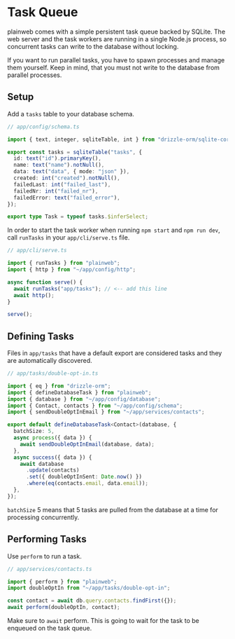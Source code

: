 # Task Queue

plainweb comes with a simple persistent task queue backed by SQLite. The web server and the task workers are running in a single Node.js process, so concurrent tasks can write to the database without locking.

If you want to run parallel tasks, you have to spawn processes and manage them yourself. Keep in mind, that you must not write to the database from parallel processes.

## Setup

Add a `tasks` table to your database schema.

```typescript
// app/config/schema.ts

import { text, integer, sqliteTable, int } from "drizzle-orm/sqlite-core";

export const tasks = sqliteTable("tasks", {
  id: text("id").primaryKey(),
  name: text("name").notNull(),
  data: text("data", { mode: "json" }),
  created: int("created").notNull(),
  failedLast: int("failed_last"),
  failedNr: int("failed_nr"),
  failedError: text("failed_error"),
});

export type Task = typeof tasks.$inferSelect;
```

In order to start the task worker when running `npm start` and `npm run dev`, call `runTasks` in your `app/cli/serve.ts` file.

```typescript
// app/cli/serve.ts

import { runTasks } from "plainweb";
import { http } from "~/app/config/http";

async function serve() {
  await runTasks("app/tasks"); // <-- add this line
  await http();
}

serve();
```

## Defining Tasks

Files in `app/tasks` that have a default export are considered tasks and they are automatically discovered.

```typescript
// app/tasks/double-opt-in.ts

import { eq } from "drizzle-orm";
import { defineDatabaseTask } from "plainweb";
import { database } from "~/app/config/database";
import { Contact, contacts } from "~/app/config/schema";
import { sendDoubleOptInEmail } from "~/app/services/contacts";

export default defineDatabaseTask<Contact>(database, {
  batchSize: 5,
  async process({ data }) {
    await sendDoubleOptInEmail(database, data);
  },
  async success({ data }) {
    await database
      .update(contacts)
      .set({ doubleOptInSent: Date.now() })
      .where(eq(contacts.email, data.email));
  },
});
```

`batchSize` 5 means that 5 tasks are pulled from the database at a time for processing concurrently.

## Performing Tasks

Use `perform` to run a task.

```typescript
// app/services/contacts.ts

import { perform } from "plainweb";
import doubleOptIn from "~/app/tasks/double-opt-in";

const contact = await db.query.contacts.findFirst({});
await perform(doubleOptIn, contact);
```

Make sure to `await` perform. This is going to wait for the task to be enqueued on the task queue.
